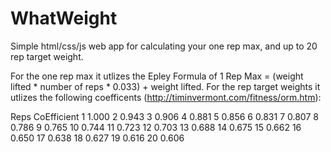 # WhatWeight
Simple html/css/js web app for calculating your one rep max, and up to 20 rep target weight.

For the one rep max it utlizes the Epley Formula of 1 Rep Max = (weight lifted * number of reps * 0.033) + weight lifted.
For the rep target weights it utlizes the following coefficents (http://timinvermont.com/fitness/orm.htm):

Reps 	CoEfficient
1 	    1.000
2 	    0.943
3 	    0.906
4 	    0.881
5   	0.856
6   	0.831
7   	0.807
8   	0.786
9   	0.765
10   	0.744
11 	  	0.723
12 	 	0.703
13 	 	0.688
14  	0.675
15 	    0.662
16 	    0.650
17  	0.638
18  	0.627
19 	    0.616
20  	0.606
